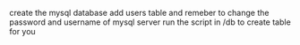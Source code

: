 create the mysql database add users table and remeber to change the password and username of mysql server
run the script in /db to create table for you

